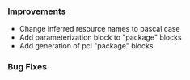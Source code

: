 ### Improvements

- Change inferred resource names to pascal case
- Add parameterization block to "package" blocks
- Add generation of pcl "package" blocks

### Bug Fixes
